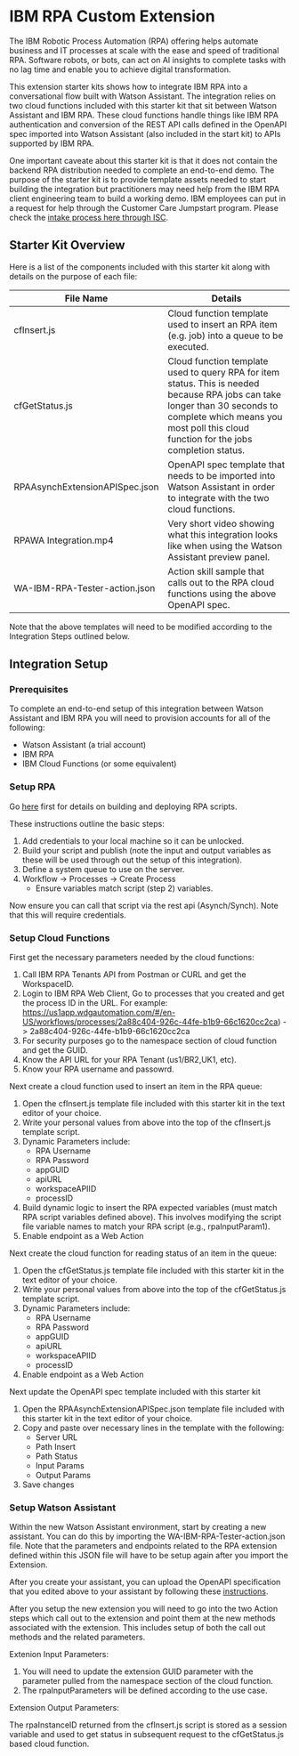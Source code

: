 # IBM RPA Custom Extension

The IBM Robotic Process Automation (RPA) offering helps automate business and IT processes at scale with the ease and speed of traditional RPA. Software robots, or bots, can act on AI insights to complete tasks with no lag time and enable you to achieve digital transformation.

This extension starter kits shows how to integrate IBM RPA into a conversational flow built with Watson Assistant. The integration relies on two cloud functions included with this starter kit that sit between Watson Assistant and IBM RPA. These cloud functions handle things like IBM RPA authentication and conversion of the REST API calls defined in the OpenAPI spec imported into Watson Assistant (also included in the start kit) to APIs supported by IBM RPA.

One important caveate about this starter kit is that it does not contain the backend RPA distribution needed to complete an end-to-end demo. The purpose of the starter kit is to provide template assets needed to start building the integration but practitioners may need help from the IBM RPA client engineering team to build a working demo. IBM employees can put in a request for help through the Customer Care Jumpstart program. Please check the [intake process here through ISC](https://ibm.box.com/s/m715465sjeai35dz58rdp72t35z4z58m).

## Starter Kit Overview

Here is a list of the components included with this starter kit along with details on the purpose of each file:

| File Name | Details |
|-----------|---------|
|cfInsert.js| Cloud function template used to insert an RPA item (e.g. job) into a queue to be executed. |
|cfGetStatus.js| Cloud function template used to query RPA for item status. This is needed because RPA jobs can take longer than 30 seconds to complete which means you most poll this cloud function for the jobs completion status. |
|RPAAsynchExtensionAPISpec.json| OpenAPI spec template that needs to be imported into Watson Assistant in order to integrate with the two cloud functions.|
|RPAWA Integration.mp4| Very short video showing what this integration looks like when using the Watson Assistant preview panel.|
|WA-IBM-RPA-Tester-action.json| Action skill sample that calls out to the RPA cloud functions using the above OpenAPI spec. |

Note that the above templates will need to be modified according to the Integration Steps outlined below.

## Integration Setup

### Prerequisites

To complete an end-to-end setup of this integration between Watson Assistant and IBM RPA you will need to provision accounts for all of the following:

 - Watson Assistant (a trial account)
 - IBM RPA
 - IBM Cloud Functions (or some equivalent)

### Setup RPA

Go [here](https://www.ibm.com/docs/en/rpa/21.0?topic=automation-deploying-scripts) first for details on building and deploying RPA scripts.

These instructions outline the basic steps: 

1. Add credentials to your local machine so it can be unlocked.
2. Build your script and publish (note the input and output variables as these will be used through out the setup of this integration).
3. Define a system queue to use on the server.
4. Workflow -> Processes -> Create Process
    - Ensure variables match script (step 2) variables.

Now ensure you can call that script via the rest api (Asynch/Synch). Note that this will require credentials.

### Setup Cloud Functions

First get the necessary parameters needed by the cloud functions:

1. Call IBM RPA Tenants API from Postman or CURL and get the WorkspaceID.
2. Login to IBM RPA Web Client, Go to processes that you created and get the process ID in the URL. For example: https://us1app.wdgautomation.com/#/en-US/workflows/processes/2a88c404-926c-44fe-b1b9-66c1620cc2ca) -> 2a88c404-926c-44fe-b1b9-66c1620cc2ca
3. For security purposes go to the namespace section of cloud function and get the GUID.
4. Know the API URL for your RPA Tenant (us1/BR2,UK1, etc).
5. Know your RPA username and passowrd.

Next create a cloud function used to insert an item in the RPA queue:

1. Open the cfInsert.js template file included with this starter kit in the text editor of your choice.
2. Write your personal values from above into the top of the cfInsert.js template script.
3. Dynamic Parameters include: 
    - RPA Username 
    - RPA Password 
    - appGUID 
    - apiURL
    - workspaceAPIID
    - processID
4. Build dynamic logic to insert the RPA expected variables (must match RPA script variables defined above). This involves modifying the script file variable names to match your RPA script (e.g., rpaInputParam1).
5. Enable endpoint as a Web Action

Next create the cloud function for reading status of an item in the queue:
1. Open the cfGetStatus.js template file included with this starter kit in the text editor of your choice.
2. Write your personal values from above into the top of the cfGetStatus.js template script.
3. Dynamic Parameters include: 
    - RPA Username
    - RPA Password
    - appGUID
    - apiURL
    - workspaceAPIID
    - processID
4. Enable endpoint as a Web Action

Next update the OpenAPI spec template included with this starter kit
1. Open the RPAAsynchExtensionAPISpec.json template file included with this starter kit in the text editor of your choice.
2. Copy and paste over necessary lines in the template with the following:
    - Server URL
    - Path Insert
    - Path Status
    - Input Params
    - Output Params
3. Save changes

### Setup Watson Assistant
Within the new Watson Assistant environment, start by creating a new assistant. You can do this by importing the WA-IBM-RPA-Tester-action.json file. Note that the parameters and endpoints related to the RPA extension defined within this JSON file will have to be setup again after you import the Extension. 

After you create your assistant, you can upload the OpenAPI specification that you edited above to your assistant by following these [instructions](https://cloud.ibm.com/docs/watson-assistant?topic=watson-assistant-add-custom-extension).

After you setup the new extension you will need to go into the two Action steps which call out to the extension and point them at the new methods associated with the extension. This includes setup of both the call out methods and the related parameters.

Extenion Input Parameters:

1. You will need to update the extension GUID parameter with the parameter pulled from the namespace section of the cloud function. 
2. The rpaInputParameters will be defined according to the use case.

Extension Output Parameters:

The rpaInstanceID returned from the cfInsert.js script is stored as a session variable and used to get status in subsequent request to the cfGetStatus.js based cloud function.
